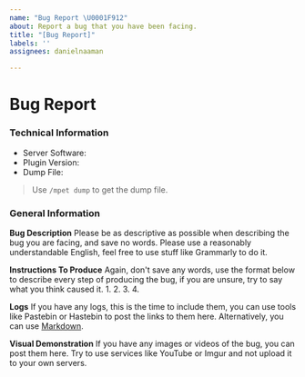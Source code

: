 ```yaml
---
name: "Bug Report \U0001F912"
about: Report a bug that you have been facing.
title: "[Bug Report]"
labels: ''
assignees: danielnaaman

---
```


# Bug Report

### Technical Information
* Server Software: 
* Plugin Version:  
* Dump File: 
> Use `/mpet dump` to get the dump file.

### General Information

**Bug Description**
Please be as descriptive as possible when describing the bug you are facing, and save no words. Please use a reasonably understandable English, feel free to use stuff like Grammarly to do it.

**Instructions To Produce**
Again, don't save any words, use the format below to describe every step of producing the bug, if you are unsure, try to say what you think caused it.
1. 
2. 
3. 
4. 

**Logs**
If you have any logs, this is the time to include them, you can use tools like Pastebin or Hastebin to post the links to them here. Alternatively, you can use [Markdown](https://guides.github.com/features/mastering-markdown/).

**Visual Demonstration**
If you have any images or videos of the bug, you can post them here. Try to use services like YouTube or Imgur and not upload it to your own servers.

